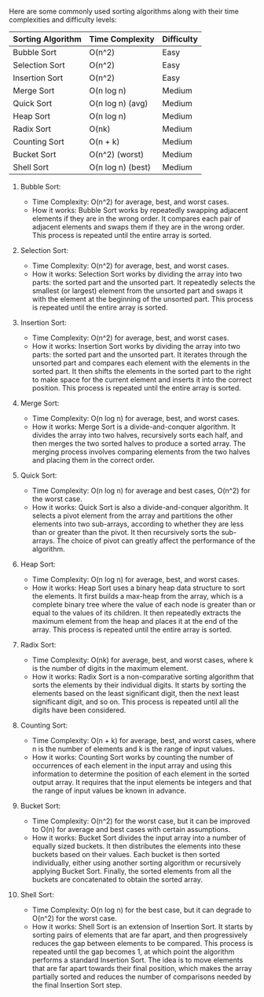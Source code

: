 Here are some commonly used sorting algorithms along with their time complexities and difficulty levels:

| Sorting Algorithm | Time Complexity     | Difficulty |
|-------------------|---------------------|------------|
| Bubble Sort       | O(n^2)              | Easy       |
| Selection Sort    | O(n^2)              | Easy       |
| Insertion Sort    | O(n^2)              | Easy       |
| Merge Sort        | O(n log n)          | Medium     |
| Quick Sort        | O(n log n) (avg)    | Medium     |
| Heap Sort         | O(n log n)          | Medium     |
| Radix Sort        | O(nk)               | Medium     |
| Counting Sort     | O(n + k)            | Medium     |
| Bucket Sort       | O(n^2) (worst)      | Medium     |
| Shell Sort        | O(n log n) (best)   | Medium     |

1. Bubble Sort:
   - Time Complexity: O(n^2) for average, best, and worst cases.
   - How it works: Bubble Sort works by repeatedly swapping adjacent elements if they are in the wrong order. It compares each pair of adjacent elements and swaps them if they are in the wrong order. This process is repeated until the entire array is sorted.

2. Selection Sort:
   - Time Complexity: O(n^2) for average, best, and worst cases.
   - How it works: Selection Sort works by dividing the array into two parts: the sorted part and the unsorted part. It repeatedly selects the smallest (or largest) element from the unsorted part and swaps it with the element at the beginning of the unsorted part. This process is repeated until the entire array is sorted.

3. Insertion Sort:
   - Time Complexity: O(n^2) for average, best, and worst cases.
   - How it works: Insertion Sort works by dividing the array into two parts: the sorted part and the unsorted part. It iterates through the unsorted part and compares each element with the elements in the sorted part. It then shifts the elements in the sorted part to the right to make space for the current element and inserts it into the correct position. This process is repeated until the entire array is sorted.

4. Merge Sort:
   - Time Complexity: O(n log n) for average, best, and worst cases.
   - How it works: Merge Sort is a divide-and-conquer algorithm. It divides the array into two halves, recursively sorts each half, and then merges the two sorted halves to produce a sorted array. The merging process involves comparing elements from the two halves and placing them in the correct order.

5. Quick Sort:
   - Time Complexity: O(n log n) for average and best cases, O(n^2) for the worst case.
   - How it works: Quick Sort is also a divide-and-conquer algorithm. It selects a pivot element from the array and partitions the other elements into two sub-arrays, according to whether they are less than or greater than the pivot. It then recursively sorts the sub-arrays. The choice of pivot can greatly affect the performance of the algorithm.

6. Heap Sort:
   - Time Complexity: O(n log n) for average, best, and worst cases.
   - How it works: Heap Sort uses a binary heap data structure to sort the elements. It first builds a max-heap from the array, which is a complete binary tree where the value of each node is greater than or equal to the values of its children. It then repeatedly extracts the maximum element from the heap and places it at the end of the array. This process is repeated until the entire array is sorted.

7. Radix Sort:
   - Time Complexity: O(nk) for average, best, and worst cases, where k is the number of digits in the maximum element.
   - How it works: Radix Sort is a non-comparative sorting algorithm that sorts the elements by their individual digits. It starts by sorting the elements based on the least significant digit, then the next least significant digit, and so on. This process is repeated until all the digits have been considered.

8. Counting Sort:
   - Time Complexity: O(n + k) for average, best, and worst cases, where n is the number of elements and k is the range of input values.
   - How it works: Counting Sort works by counting the number of occurrences of each element in the input array and using this information to determine the position of each element in the sorted output array. It requires that the input elements be integers and that the range of input values be known in advance.

9. Bucket Sort:
   - Time Complexity: O(n^2) for the worst case, but it can be improved to O(n) for average and best cases with certain assumptions.
   - How it works: Bucket Sort divides the input array into a number of equally sized buckets. It then distributes the elements into these buckets based on their values. Each bucket is then sorted individually, either using another sorting algorithm or recursively applying Bucket Sort. Finally, the sorted elements from all the buckets are concatenated to obtain the sorted array.

10. Shell Sort:
    - Time Complexity: O(n log n) for the best case, but it can degrade to O(n^2) for the worst case.
    - How it works: Shell Sort is an extension of Insertion Sort. It starts by sorting pairs of elements that are far apart, and then progressively reduces the gap between elements to be compared. This process is repeated until the gap becomes 1, at which point the algorithm performs a standard Insertion Sort. The idea is to move elements that are far apart towards their final position, which makes the array partially sorted and reduces the number of comparisons needed by the final Insertion Sort step.
